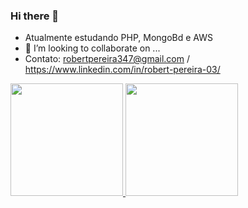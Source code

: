 ### Hi there 👋

<!--
**Robert2703-ops/Robert2703-ops** is a ✨ _special_ ✨ repository because its `README.md` (this file) appears on your GitHub profile.

Here are some ideas to get you started: -->

- Atualmente estudando PHP, MongoBd e AWS
- 👯 I’m looking to collaborate on ...
- Contato: robertpereira347@gmail.com / https://www.linkedin.com/in/robert-pereira-03/

<div>
  <a href="https://github.com/Robert2703-ops">
  <img height="180em" src="https://github-readme-stats.vercel.app/api?username=rafaballerini&show_icons=true&theme=dracula&include_all_commits=true&count_private=true"/>
  <img height="180em" src="https://github-readme-stats.vercel.app/api/top-langs/?username=rafaballerini&layout=compact&langs_count=7&theme=dracula"/>
</div>

